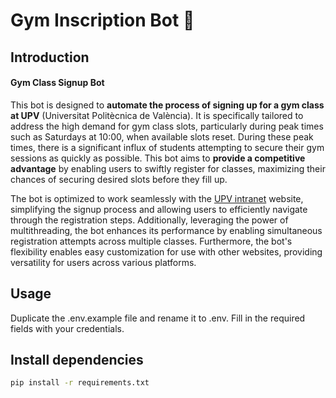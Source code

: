 # Gym Inscription Bot 💪


## Introduction
#### Gym Class Signup Bot

This bot is designed to **automate the process of signing up for a gym class at UPV** (Universitat Politècnica de València). It is specifically tailored to address the high demand for gym class slots, particularly during peak times such as Saturdays at 10:00, when available slots reset. During these peak times, there is a significant influx of students attempting to secure their gym sessions as quickly as possible. This bot aims to **provide a competitive advantage** by enabling users to swiftly register for classes, maximizing their chances of securing desired slots before they fill up.

The bot is optimized to work seamlessly with the [UPV intranet](https://www.upv.es/) website, simplifying the signup process and allowing users to efficiently navigate through the registration steps. Additionally, leveraging the power of multithreading, the bot enhances its performance by enabling simultaneous registration attempts across multiple classes. Furthermore, the bot's flexibility enables easy customization for use with other websites, providing versatility for users across various platforms.

## Usage
Duplicate the .env.example file and rename it to .env. Fill in the required fields with your credentials.

## Install dependencies
```bash
pip install -r requirements.txt
```
